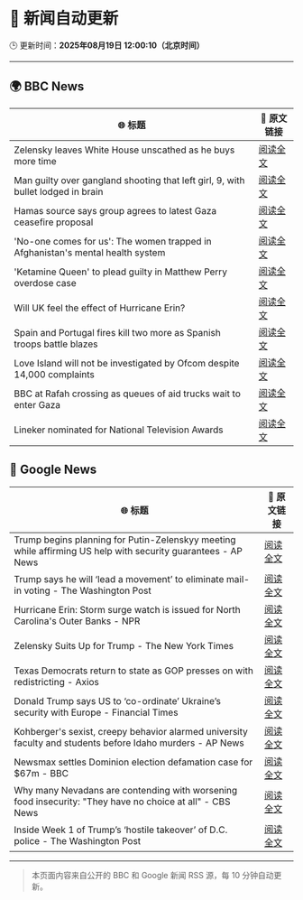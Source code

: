 # 🧠 新闻自动更新

🕒 更新时间：**2025年08月19日 12:00:10（北京时间）**

---

## 🌍 BBC News

| 🌐 标题 | 🔗 原文链接 |
|--------|-------------|
| Zelensky leaves White House unscathed as he buys more time | [阅读全文](https://www.bbc.com/news/articles/c80djre5m5vo?at_medium=RSS&at_campaign=rss) |
| Man guilty over gangland shooting that left girl, 9, with bullet lodged in brain | [阅读全文](https://www.bbc.com/news/articles/c939v7gejlpo?at_medium=RSS&at_campaign=rss) |
| Hamas source says group agrees to latest Gaza ceasefire proposal | [阅读全文](https://www.bbc.com/news/articles/ckgjye15zdlo?at_medium=RSS&at_campaign=rss) |
| 'No-one comes for us': The women trapped in Afghanistan's mental health system | [阅读全文](https://www.bbc.com/news/articles/c80dg700dego?at_medium=RSS&at_campaign=rss) |
| 'Ketamine Queen' to plead guilty in Matthew Perry overdose case | [阅读全文](https://www.bbc.com/news/articles/c62wnp7622po?at_medium=RSS&at_campaign=rss) |
| Will UK feel the effect of Hurricane Erin? | [阅读全文](https://www.bbc.com/weather/articles/cg7jy3jk2e4o?at_medium=RSS&at_campaign=rss) |
| Spain and Portugal fires kill two more as Spanish troops battle blazes | [阅读全文](https://www.bbc.com/news/articles/cz60y7npl32o?at_medium=RSS&at_campaign=rss) |
| Love Island will not be investigated by Ofcom despite 14,000 complaints | [阅读全文](https://www.bbc.com/news/articles/cj4wlpvdzjyo?at_medium=RSS&at_campaign=rss) |
| BBC at Rafah crossing as queues of aid trucks wait to enter Gaza | [阅读全文](https://www.bbc.com/news/videos/cev2nmwxe1po?at_medium=RSS&at_campaign=rss) |
| Lineker nominated for National Television Awards | [阅读全文](https://www.bbc.com/news/articles/c99mkd3xm9po?at_medium=RSS&at_campaign=rss) |

## 📰 Google News

| 🌐 标题 | 🔗 原文链接 |
|--------|-------------|
| Trump begins planning for Putin-Zelenskyy meeting while affirming US help with security guarantees - AP News | [阅读全文](https://news.google.com/rss/articles/CBMiogFBVV95cUxQVkxfTU5tQmZGVlVmTk9FOGY0WmlRZHcyVWlwZnNFUFNYV2NPZDljYWNETkVPTW9lR2k3YjJWN1FEb200SVpPME8yWkVnTURGNm04YklqYlBsRmlhQkdxbmNUcE83eUZHWW5XRl9DMzlyUTJLa3dpaDFoNDd0NC1DRmwwYjJQTGlYaFMyUjgwVmgwdVNXVDBZZWRnTklEdElXdmc?oc=5) |
| Trump says he will ‘lead a movement’ to eliminate mail-in voting - The Washington Post | [阅读全文](https://news.google.com/rss/articles/CBMikgFBVV95cUxPZnRhZGxuXzVzYTJRUG1rZ3FaeUNXZ2ZRNkJxc3hvb1JIN0VTdUlFRGxHVGhPeFdnOXExcXl2VF9GWFFiUVFrWHNJQWRGMVlHdE1Ja3cwUS1NdDB3VG9hd1BUaHVRU0hISFhkNi0xNXdfajlYdEo1Tzd3NEVZZ05kQWIxVE5NM3RBMVFPaGFNcnA5dw?oc=5) |
| Hurricane Erin: Storm surge watch is issued for North Carolina's Outer Banks - NPR | [阅读全文](https://news.google.com/rss/articles/CBMinAFBVV95cUxNVk52T2FzM3laWllxajNIcnI0aDlTVU9tek95WkYtZE5OTFdEclJlMVBVeEZ3RFd5VkhZWXpnZjNnU1pIT2pqdDRSOXkyVzBQazBVc1JDLUh1WUFxNzFTbGZfeVNodTRiV3luTGJlRXNHM1NYZndIWWVwc0sxQldSN2FieENsbV9LbGJPcUFSMFkxbG0zOTZZZzNGUjg?oc=5) |
| Zelensky Suits Up for Trump - The New York Times | [阅读全文](https://news.google.com/rss/articles/CBMiekFVX3lxTE45cnB1SUwzM2d6UDBkdXJ3WE15WnVoQjUweVA3YVR3X05DdUF6UWs5ZEtmS3FCMk1kcXZoTmpTTHlQWUFaUEhxdU1QNS1SVGRqbmlKWG9jUDNEbE9HcmgtY3hnSmllbENGdDN0LXVKTWV6cVNCV2tSWjR3?oc=5) |
| Texas Democrats return to state as GOP presses on with redistricting - Axios | [阅读全文](https://news.google.com/rss/articles/CBMipAFBVV95cUxOSDkzLU5waUhMOG9MUWZFZ1RFOXd4ejFCVTI2QzNUZTRmeGI5Q3VXa3lhVHM2eTZnT0dMNkhPZGRjSkRBUV92aXBZSUZKeFFXM1pyOGw2NldxRW40WVZUN053Sjlvbll2U0E2eGdrd3RhSUtsR05ZUWI5WEtZczd2SHRNSzVCRzJ6ek5OZXJYTENyNjRlQl9RUkZqdlViVVdFaURkVA?oc=5) |
| Donald Trump says US to ‘co-ordinate’ Ukraine’s security with Europe - Financial Times | [阅读全文](https://news.google.com/rss/articles/CBMicEFVX3lxTE0zekY0VjYta3BsbHI2LUlkQk91VGpGVktHblJ3U0xSTWJIOVJZY3daSmtLLXJlM3ZwU3JiRUdLLTJXSHc2ZklmSWtLOHZFU2k0WmtPLWF3R0FTRkh4WTYtcXprUjl2MGUwV28wckRyOWE?oc=5) |
| Kohberger's sexist, creepy behavior alarmed university faculty and students before Idaho murders - AP News | [阅读全文](https://news.google.com/rss/articles/CBMipwFBVV95cUxPTTZSZ1oxSDNlX0k0b1dkd1lERXloM3VSYmFrRjJRZUE1TVF3UUcwLUNKRVdyNXpxaDBaS1ZudDViOTR2LUl2NHNQbUJBUGRLT0FvOUhrbF9CNnlVRFNLVU9iU0RhbWpQTGQtaktBV1AxeUpVM3lScmVGVzRyUTBPYl9iQWZrT1FRbHNGLU54Vkx2RWxVVHR0SXptSVl4N2lNTzdsYkNkQQ?oc=5) |
| Newsmax settles Dominion election defamation case for $67m - BBC | [阅读全文](https://news.google.com/rss/articles/CBMiWkFVX3lxTFBtWDdJMUJEYXpYRFhkTFFPRDFUZ0lzaExTSDV1VThwNS1xRDJodWkxV1I5WE5iME1HejQxMkRRQ1RQbXZXV0FPQjZ3bjlIZnl0RUF4cDh6NEhsQdIBX0FVX3lxTFBHQUVmUzlCam9NNVpKRUxCbGxQN29INko1YTNUUE9TeVpKak5vWkJTZktMbk1MNnJEdTZZaDVMMzE0SG15NW52Mkpzd1Y1bEMtRUpKOGJ4MlhTMUM5bzhF?oc=5) |
| Why many Nevadans are contending with worsening food insecurity: "They have no choice at all" - CBS News | [阅读全文](https://news.google.com/rss/articles/CBMia0FVX3lxTE9lWWhWQWpBYnVjTG54cmFDQURaZWlDVVNmbWY1b2J1UV9yOVo2VDhjSkNiVnpTQWE0Y1JsSGpTVl82bkZodjBFQzBtbmY0T0gtcFNEZVUweUQ5bTVXVHZHNlhCM3BFTWx2ZGxB0gFwQVVfeXFMUDNtTmRobm1aenRSdTJRUUlkTWoydEttdEczRHFLZGY4REgxWE1EVEtfTGlnSWlZanZaZjFDQ1ozaklVQ1V3YUxlUjk2UWhlbWJ1TjhwaUcyVVdkWTBMZVBabDFwQWlhUkNIYklmdVlOWg?oc=5) |
| Inside Week 1 of Trump’s ‘hostile takeover’ of D.C. police - The Washington Post | [阅读全文](https://news.google.com/rss/articles/CBMikAFBVV95cUxOM0w5cnV3eFZrYV94RllKTU82N2wxdGVianI0Sll0cjNYZUFJV2RqMWM1MHFtanFSSU5CcExiNlF2OXEzZXZVLXlqTXdCVWl6NEViWmZ1Q1NUdjFLOTZZc3lleUNoNnJmOTNsTTdLa0ZoUEw5T0R2dHQ1ZmwwMlpFb2dvWTl0eXpXOTZKNXp6RHE?oc=5) |

---
> 本页面内容来自公开的 BBC 和 Google 新闻 RSS 源，每 10 分钟自动更新。